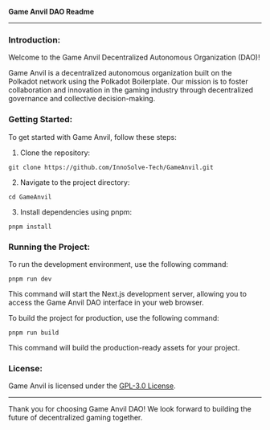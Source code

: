 **Game Anvil DAO Readme**

---

### Introduction:

Welcome to the Game Anvil Decentralized Autonomous Organization (DAO)!

Game Anvil is a decentralized autonomous organization built on the Polkadot network using the Polkadot Boilerplate. Our mission is to foster collaboration and innovation in the gaming industry through decentralized governance and collective decision-making.

### Getting Started:

To get started with Game Anvil, follow these steps:

1. Clone the repository:

```
git clone https://github.com/InnoSolve-Tech/GameAnvil.git
```

2. Navigate to the project directory:

```
cd GameAnvil
```

3. Install dependencies using pnpm:

```
pnpm install
```

### Running the Project:

To run the development environment, use the following command:

```
pnpm run dev
```

This command will start the Next.js development server, allowing you to access the Game Anvil DAO interface in your web browser.

To build the project for production, use the following command:

```
pnpm run build
```

This command will build the production-ready assets for your project.


### License:

Game Anvil is licensed under the [GPL-3.0 License](https://opensource.org/licenses/GPL-3.0).

---

Thank you for choosing Game Anvil DAO! We look forward to building the future of decentralized gaming together.
